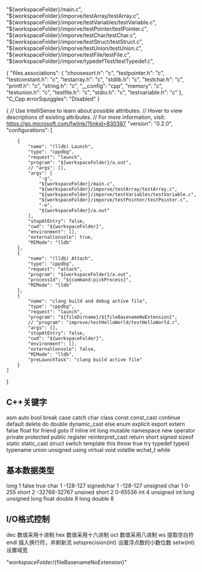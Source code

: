 

  "${workspaceFolder}/main.c",
                "${workspaceFolder}/imporve/testArray/testArray.c",
                "${workspaceFolder}/imporve/testVariables/testVariable.c",
                "${workspaceFolder}/imporve/testPointer/testPointer.c",
                "${workspaceFolder}/imporve/testChar/testChar.c",
                "${workspaceFolder}/imporve/testStruct/testStruct.c",
                "${workspaceFolder}/imporve/testUnion/testUnion.c",
                "${workspaceFolder}/imporve/testFile/testFile.c",
                "${workspaceFolder}/imporve/typedefTest/testTypedef.c",


{
    "files.associations": {
        "choosesort.h": "c",
        "testpointer.h": "c",
        "testconstant.h": "c",
        "testarray.h": "c",
        "stdlib.h": "c",
        "testchar.h": "c",
        "printf.h": "c",
        "string.h": "c",
        "__config": "cpp",
        "memory": "c",
        "testunion.h": "c",
        "testfile.h": "c",
        "stdio.h": "c",
        "testvariable.h": "c"
    },
    "C_Cpp.errorSquiggles": "Disabled"
}

{
    // Use IntelliSense to learn about possible attributes.
    // Hover to view descriptions of existing attributes.
    // For more information, visit: https://go.microsoft.com/fwlink/?linkid=830387
    "version": "0.2.0",
    "configurations": [
        
        {
            "name": "(lldb) Launch",
            "type": "cppdbg",
            "request": "launch",
            "program": "${workspaceFolder}/a.out",
            // "args": [],
            "args": [
                "-g",
                "${workspaceFolder}/main.c",
                "${workspaceFolder}/imporve/testArray/testArray.c",
                "${workspaceFolder}/imporve/testVariables/testVariable.c",
                "${workspaceFolder}/imporve/testPointer/testPointer.c",
                "-o",
                "${workspaceFolder}/a.out"
            ],
            "stopAtEntry": false,
            "cwd": "${workspaceFolder}",
            "environment": [],
            "externalConsole": true,
            "MIMode": "lldb"
        },
        { 
            "name": "(lldb) Attach",
            "type": "cppdbg",
            "request": "attach",
            "program": "${workspaceFolder}/a.out",
            "processId": "${command:pickProcess}",
            "MIMode": "lldb"
        },
        {
            "name": "clang build and debug active file",
            "type": "cppdbg",
            "request": "launch",
            "program": "${fileDirname}/${fileBasenameNoExtension}",
            // "program": "improve/testHelloWorld/testHelloWorld.c",
            "args": [],
            "stopAtEntry": false,
            "cwd": "${workspaceFolder}",
            "environment": [],
            "externalConsole": false,
            "MIMode": "lldb",
            "preLaunchTask": "clang build active file"
        }
    ]
}

## C++关键字
asm 
auto
bool
break
case 
catch
char
class
const
const_cast
continue
default
delete
do
double
dynamic_cast
else
enum
explicit
export
extern
false
float
for
friend
goto
if
inline
int
long
mutable
namespace
new
operator
private
protected
public
register
reinterpret_cast
return
short
signed
sizeof
static
static_cast
struct
switch
template
this
throw
true
try
typedef
typeid
typename
union
unsigned
using
virtual
void
volatile
wchat_t
while

## 基本数据类型
long 1 false true
char 1 -128-127
signedchar 1 -128-127
unsigned char 1 0-255
short 2 -32768-32767
unsined short 2 0-65536
int 4 
unsigned int
long 
unsigned long
float 
double 8
long double 8

## I/O格式控制
dec 数值采用十进制
hex  数值采用十六进制
oct  数值采用八进制
ws  提取空白符
endl  插入换行符，并刷新流
setsprecision(int) 设置浮点数的小数位数
setw(int) 设置域宽


"${workspaceFolder}/${fileBasenameNoExtension}"